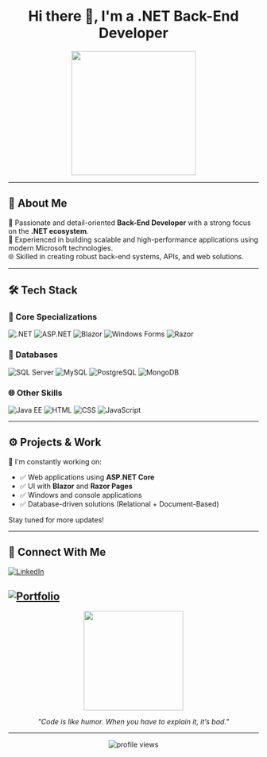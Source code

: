 <h1 align="center">Hi there 👋, I'm a .NET Back-End Developer</h1>
<p align="center">
  <img src="https://media.giphy.com/media/qgQUggAC3Pfv687qPC/giphy.gif" width="250" />
</p>

---

## 🧠 About Me

🎯 Passionate and detail-oriented **Back-End Developer** with a strong focus on the **.NET ecosystem**.  
💼 Experienced in building scalable and high-performance applications using modern Microsoft technologies.  
🌐 Skilled in creating robust back-end systems, APIs, and web solutions.

---

## 🛠️ Tech Stack

### 🎯 Core Specializations

![.NET](https://img.shields.io/badge/.NET-512BD4?style=flat&logo=dotnet&logoColor=white)
![ASP.NET](https://img.shields.io/badge/ASP.NET-5C2D91?style=flat&logo=dotnet)
![Blazor](https://img.shields.io/badge/Blazor-512BD4?style=flat&logo=blazor&logoColor=white)
![Windows Forms](https://img.shields.io/badge/Windows%20Forms-0078D7?style=flat&logo=windows&logoColor=white)
![Razor](https://img.shields.io/badge/Razor-512BD4?style=flat&logo=razor&logoColor=white)

### 💾 Databases

![SQL Server](https://img.shields.io/badge/SQL_Server-CC2927?style=flat&logo=microsoftsqlserver&logoColor=white)
![MySQL](https://img.shields.io/badge/MySQL-4479A1?style=flat&logo=mysql&logoColor=white)
![PostgreSQL](https://img.shields.io/badge/PostgreSQL-336791?style=flat&logo=postgresql&logoColor=white)
![MongoDB](https://img.shields.io/badge/MongoDB-47A248?style=flat&logo=mongodb&logoColor=white)

### 🌐 Other Skills

![Java EE](https://img.shields.io/badge/Java_EE-007396?style=flat&logo=java&logoColor=white)
![HTML](https://img.shields.io/badge/HTML5-E34F26?style=flat&logo=html5&logoColor=white)
![CSS](https://img.shields.io/badge/CSS3-1572B6?style=flat&logo=css3&logoColor=white)
![JavaScript](https://img.shields.io/badge/JavaScript-F7DF1E?style=flat&logo=javascript&logoColor=black)

---

## ⚙️ Projects & Work

💼 I'm constantly working on:

- ✅ Web applications using **ASP.NET Core**
- ✅ UI with **Blazor** and **Razor Pages**
- ✅ Windows and console applications
- ✅ Database-driven solutions (Relational + Document-Based)

Stay tuned for more updates!  
<!-- Add project GIFs or links if available -->

---

## 🔗 Connect With Me

[![LinkedIn](https://img.shields.io/badge/LinkedIn-blue?style=for-the-badge&logo=linkedin&logoColor=white)](https://www.linkedin.com/in/simone-esposito-19572b30b/)

[![Portfolio](https://img.shields.io/badge/Portfolio-000000?style=for-the-badge&logo=firefox-browser&logoColor=white)](https://www.simonlogicallayer.com/)
---

<p align="center">
  <img src="https://media.giphy.com/media/LmNwrBhejkK9EFP504/giphy.gif" width="200"/>
</p>
<p align="center">
  <i>"Code is like humor. When you have to explain it, it’s bad."</i>
</p>

---

<!-- Visitor badge -->
<p align="center">
  <img src="https://komarev.com/ghpvc/?username=your-username&style=flat-square&color=blue" alt="profile views" />
</p>
